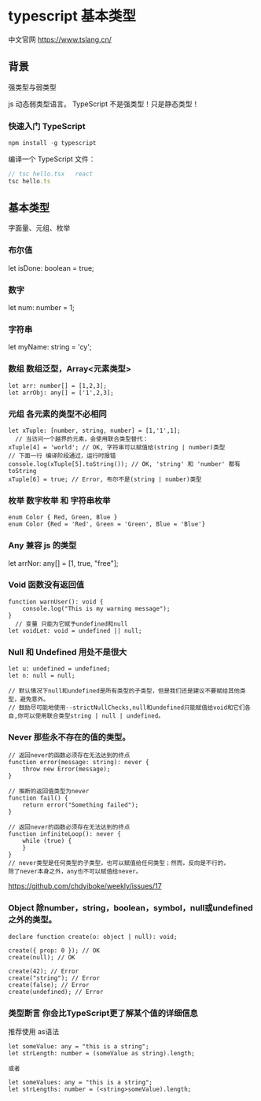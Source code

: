 # typescript 基本类型

中文官网
https://www.tslang.cn/

## 背景

强类型与弱类型

js 动态弱类型语言。
TypeScript 不是强类型！只是静态类型！


### 快速入门 TypeScript

```javascript
npm install -g typescript
```
编译一个 TypeScript 文件：
```javascript
// tsc hello.tsx   react
tsc hello.ts
```

## 基本类型
字面量、元组、枚举

### 布尔值
let isDone: boolean = true;

### 数字
let num: number = 1;

### 字符串
let myName: string = 'cy';

### 数组 数组泛型，Array<元素类型>
```
let arr: number[] = [1,2,3];
let arrObj: any[] = ['1',2,3];
```

### 元组  各元素的类型不必相同

```
let xTuple: [number, string, number] = [1,'1',1];
  // 当访问一个越界的元素，会使用联合类型替代：
xTuple[4] = 'world'; // OK, 字符串可以赋值给(string | number)类型
// 下面一行 编译阶段通过，运行时报错
console.log(xTuple[5].toString()); // OK, 'string' 和 'number' 都有 toString
xTuple[6] = true; // Error, 布尔不是(string | number)类型
```

### 枚举 数字枚举 和 字符串枚举
```
enum Color { Red, Green, Blue }
enum Color {Red = 'Red', Green = 'Green', Blue = 'Blue'}
```

### Any 兼容 js 的类型
let arrNor: any[] = [1, true, "free"];

### Void 函数没有返回值
```
function warnUser(): void {
    console.log("This is my warning message");
}
  // 变量 只能为它赋予undefined和null
let voidLet: void = undefined || null; 
```

### Null 和 Undefined  用处不是很大

```
let u: undefined = undefined;
let n: null = null;

// 默认情况下null和undefined是所有类型的子类型，但是我们还是建议不要赋给其他类型，避免意外。
// 鼓励尽可能地使用--strictNullChecks,null和undefined只能赋值给void和它们各自,你可以使用联合类型string | null | undefined。
```

### Never 那些永不存在的值的类型。

```
// 返回never的函数必须存在无法达到的终点
function error(message: string): never {
    throw new Error(message);
}

// 推断的返回值类型为never
function fail() {
    return error("Something failed");
}

// 返回never的函数必须存在无法达到的终点
function infiniteLoop(): never {
    while (true) {
    }
}
// never类型是任何类型的子类型，也可以赋值给任何类型；然而，反向是不行的，
除了never本身之外，any也不可以赋值给never。
```
https://github.com/chdyiboke/weekly/issues/17

### Object 除number，string，boolean，symbol，null或undefined之外的类型。
```
declare function create(o: object | null): void;

create({ prop: 0 }); // OK
create(null); // OK

create(42); // Error
create("string"); // Error
create(false); // Error
create(undefined); // Error
```

### 类型断言 你会比TypeScript更了解某个值的详细信息

推荐使用 as语法
```
let someValue: any = "this is a string";
let strLength: number = (someValue as string).length;

或者

let someValues: any = "this is a string";
let strLengths: number = (<string>someValue).length;

```


